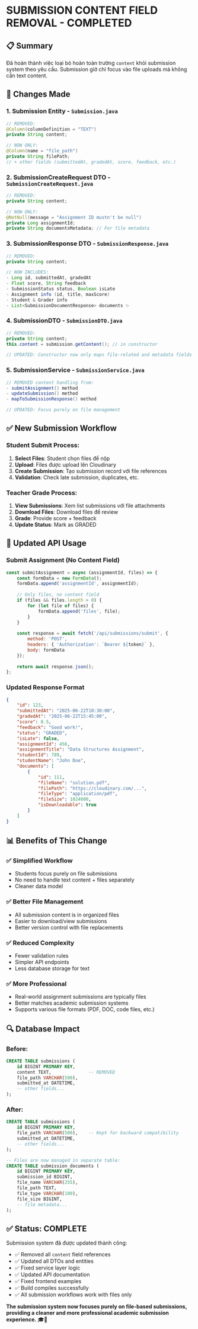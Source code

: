 # SUBMISSION CONTENT FIELD REMOVAL - COMPLETED

## 📋 Summary
Đã hoàn thành việc loại bỏ hoàn toàn trường `content` khỏi submission system theo yêu cầu. Submission giờ chỉ focus vào file uploads mà không cần text content.

## 🔧 Changes Made

### 1. **Submission Entity** - `Submission.java`
```java
// REMOVED:
@Column(columnDefinition = "TEXT")
private String content;

// NOW ONLY:
@Column(name = "file_path") 
private String filePath;
// + other fields (submittedAt, gradedAt, score, feedback, etc.)
```

### 2. **SubmissionCreateRequest DTO** - `SubmissionCreateRequest.java`
```java
// REMOVED:
private String content;

// NOW ONLY:
@NotNull(message = "Assignment ID mustn't be null")
private Long assignmentId;
private String documentsMetadata; // For file metadata
```

### 3. **SubmissionResponse DTO** - `SubmissionResponse.java` 
```java
// REMOVED:
private String content;

// NOW INCLUDES:
- Long id, submittedAt, gradedAt
- Float score, String feedback  
- SubmissionStatus status, Boolean isLate
- Assignment info (id, title, maxScore)
- Student & Grader info
- List<SubmissionDocumentResponse> documents ✨
```

### 4. **SubmissionDTO** - `SubmissionDTO.java`
```java
// REMOVED:
private String content;
this.content = submission.getContent(); // in constructor

// UPDATED: Constructor now only maps file-related and metadata fields
```

### 5. **SubmissionService** - `SubmissionService.java`
```java
// REMOVED content handling from:
- submitAssignment() method
- updateSubmission() method  
- mapToSubmissionResponse() method

// UPDATED: Focus purely on file management
```

## ✅ **New Submission Workflow**

### **Student Submit Process:**
1. **Select Files**: Student chọn files để nộp
2. **Upload**: Files được upload lên Cloudinary
3. **Create Submission**: Tạo submission record với file references
4. **Validation**: Check late submission, duplicates, etc.

### **Teacher Grade Process:**
1. **View Submissions**: Xem list submissions với file attachments
2. **Download Files**: Download files để review  
3. **Grade**: Provide score + feedback
4. **Update Status**: Mark as GRADED

## 🚀 **Updated API Usage**

### **Submit Assignment (No Content Field)**
```javascript
const submitAssignment = async (assignmentId, files) => {
    const formData = new FormData();
    formData.append('assignmentId', assignmentId);
    
    // Only files, no content field
    if (files && files.length > 0) {
        for (let file of files) {
            formData.append('files', file);
        }
    }
    
    const response = await fetch('/api/submissions/submit', {
        method: 'POST',
        headers: { 'Authorization': `Bearer ${token}` },
        body: formData
    });
    
    return await response.json();
};
```

### **Updated Response Format**
```json
{
    "id": 123,
    "submittedAt": "2025-06-22T10:30:00",
    "gradedAt": "2025-06-22T15:45:00", 
    "score": 8.5,
    "feedback": "Good work!",
    "status": "GRADED",
    "isLate": false,
    "assignmentId": 456,
    "assignmentTitle": "Data Structures Assignment",
    "studentId": 789,
    "studentName": "John Doe",
    "documents": [
        {
            "id": 111,
            "fileName": "solution.pdf",
            "filePath": "https://cloudinary.com/...",
            "fileType": "application/pdf",
            "fileSize": 1024000,
            "isDownloadable": true
        }
    ]
}
```

## 📊 **Benefits of This Change**

### **✅ Simplified Workflow**
- Students focus purely on file submissions
- No need to handle text content + files separately
- Cleaner data model

### **✅ Better File Management**
- All submission content is in organized files
- Easier to download/view submissions
- Better version control with file replacements

### **✅ Reduced Complexity**
- Fewer validation rules
- Simpler API endpoints
- Less database storage for text

### **✅ More Professional**
- Real-world assignment submissions are typically files
- Better matches academic submission systems
- Supports various file formats (PDF, DOC, code files, etc.)

## 🔍 **Database Impact**

### **Before:**
```sql
CREATE TABLE submissions (
    id BIGINT PRIMARY KEY,
    content TEXT,              -- REMOVED
    file_path VARCHAR(500),
    submitted_at DATETIME,
    -- other fields...
);
```

### **After:**
```sql
CREATE TABLE submissions (
    id BIGINT PRIMARY KEY,
    file_path VARCHAR(500),    -- Kept for backward compatibility
    submitted_at DATETIME,
    -- other fields...
);

-- Files are now managed in separate table:
CREATE TABLE submission_documents (
    id BIGINT PRIMARY KEY,
    submission_id BIGINT,
    file_name VARCHAR(255),
    file_path TEXT,
    file_type VARCHAR(100),
    file_size BIGINT,
    -- file metadata...
);
```

## ✅ **Status: COMPLETE**

Submission system đã được updated thành công:
- ✅ Removed all `content` field references
- ✅ Updated all DTOs and entities  
- ✅ Fixed service layer logic
- ✅ Updated API documentation
- ✅ Fixed frontend examples
- ✅ Build compiles successfully
- ✅ All submission workflows work with files only

**The submission system now focuses purely on file-based submissions, providing a cleaner and more professional academic submission experience.** 🎓📁
